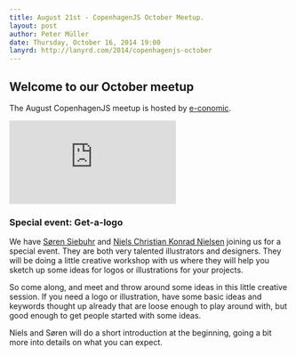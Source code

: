 ```yaml
---
title: August 21st - CopenhagenJS October Meetup.
layout: post
author: Peter Müller
date: Thursday, October 16, 2014 19:00
lanyrd: http://lanyrd.com/2014/copenhagenjs-october
---
```


## Welcome to our October meetup

The August CopenhagenJS meetup is hosted by [e-conomic](http://www.e-conomic.com/).

<iframe frameborder="0" style="border:0" src="https://www.google.com/maps/embed/v1/place?q=e-conomic%20Danmark%20A%2FS%2C%20Langebrogade%2C%20Denmark&key=AIzaSyAbJY5-y93CLYBgjRkqVeT4GbCWUHXpwOI"></iframe>

### Special event: Get-a-logo

We have [Søren Siebuhr](http://sorensiebuhr.dk/) and [Niels Christian Konrad Nielsen](http://www.nckn.dk/) joining us for a special event. They are both very talented illustrators and designers. They will be doing a little creative workshop with us where they will help you sketch up some ideas for logos or illustrations for your projects.

So come along, and meet and throw around some ideas in this little creative session. If you need a logo or illustration, have some basic ideas and keywords thought up already that are loose enough to play around with, but good enough to get people started with some ideas.

Niels and Søren will do a short introduction at the beginning, going a bit more into details on what you can expect.
